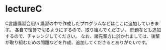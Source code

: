 # lectureC
C言語講習会用\n
講習の中で作成したプログラムなどはここに追加していきます。
各自で復讐で切るようにするので、取り組んでください。
問題なども追加するので、チャレンジしてください。
なお、諸先輩方に於かれましては、後輩が取り組むための問題などを作成、追加してくださるとありがたいです。
